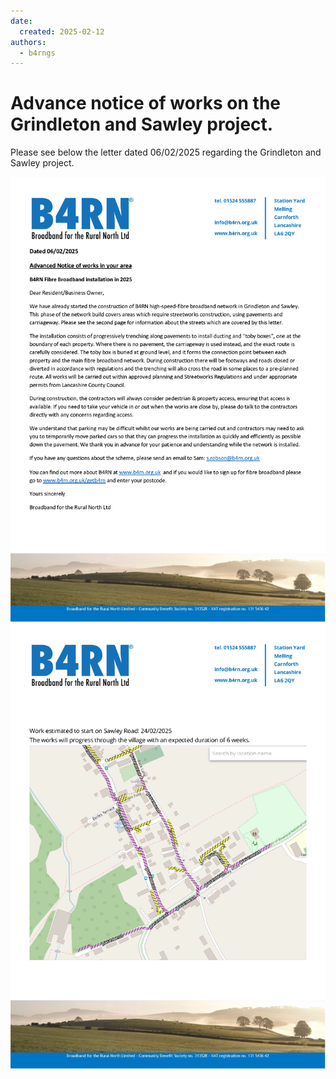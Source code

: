 ```yaml
---
date:
  created: 2025-02-12
authors:
  - b4rngs
---
```


# Advance notice of works on the Grindleton and Sawley project.

Please see below the letter dated 06/02/2025 regarding the Grindleton and Sawley project.

![image](./img/Advanced%20Notice%20Letter%20GSY%20-%20Grindleton%20Village%5B2%5D_Page_1.png)
![image](./img/Advanced%20Notice%20Letter%20GSY%20-%20Grindleton%20Village%5B2%5D_Page_2.png)
